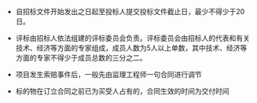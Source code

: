- 自招标文件开始发出之日起至投标人提交投标文件截止日，最少不得少于20日。

- 评标由招标人依法组建的评标委员会负责。评标委员会由招标人的代表和有关技术、经济等方面的专家组成，成员人数为5人以上单数，其中技术、经济等方面的专家不得少于成员总数的三分之二。

- 项目发生索赔事件后，一般先由监理工程师一句合同进行调节

- 标的物在订立合同之前已为买受人占有的，合同生效的时间为交付时间